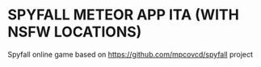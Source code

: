 # SPYFALL METEOR APP ITA (WITH NSFW LOCATIONS)
Spyfall online game based on https://github.com/mpcovcd/spyfall project
